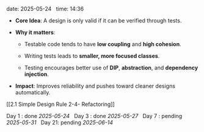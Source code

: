 date: 2025-05-24  
time: 14:36  

- **Core Idea**: A design is only valid if it can be verified through tests.
    
- **Why it matters**:
    
    - Testable code tends to have **low coupling** and **high cohesion**.
        
    - Writing tests leads to **smaller, more focused classes**.
        
    - Testing encourages better use of **DIP**, **abstraction**, and **dependency injection**.
        
- **Impact**: Improves reliability and pushes toward cleaner designs automatically.

[[2.1 Simple Design Rule 2-4- Refactoring]]

Day 1 : done *2025-05-24*  
Day 3 : done *2025-05-27*  
Day 7 : pending *2025-05-31*  
Day 21: pending *2025-06-14*